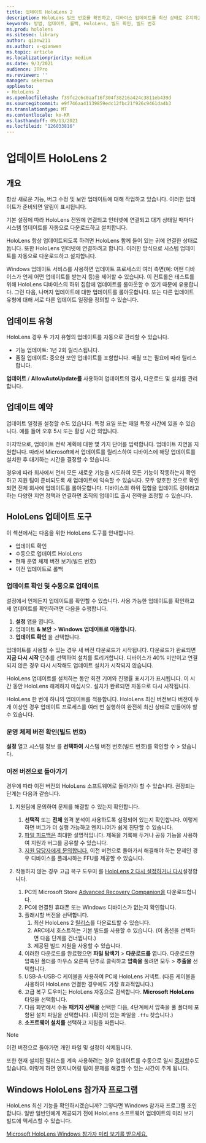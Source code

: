 ```yaml
---
title: 업데이트 HoloLens 2
description: HoloLens 빌드 번호를 확인하고, 디바이스 업데이트를 최신 상태로 유지하고, 참가자 프로그램에 가입하고, 업데이트를 롤백하는 방법을 알아봅니다.
keywords: 방법, 업데이트, 롤백, HoloLens, 빌드 확인, 빌드 번호
ms.prod: hololens
ms.sitesec: library
author: qianw211
ms.author: v-qianwen
ms.topic: article
ms.localizationpriority: medium
ms.date: 9/3/2021
audience: ITPro
ms.reviewer: ''
manager: sekerawa
appliesto:
- HoloLens 2
ms.openlocfilehash: f39fc2c6c0aaf16f304f38216a424c3811eb439d
ms.sourcegitcommit: e9f746aa41139859edc12fbc21f926c9461da4b3
ms.translationtype: MT
ms.contentlocale: ko-KR
ms.lasthandoff: 09/13/2021
ms.locfileid: "126033816"
---
```

# <a name="update-hololens-2"></a>업데이트 HoloLens 2

## <a name="overview"></a>개요

항상 새로운 기능, 버그 수정 및 보안 업데이트에 대해 작업하고 있습니다. 이러한 업데이트가 준비되면 알림이 표시됩니다.

기본 설정에 따라 HoloLens 전원에 연결되고 인터넷에 연결되고 대기 상태일 때마다 시스템 업데이트를 자동으로 다운로드하고 설치합니다.

HoloLens 항상 업데이트되도록 하려면 HoloLens 함께 들어 있는 귀에 연결한 상태로 둡니다. 또한 HoloLens 인터넷에 연결하려고 합니다. 이러한 방식으로 시스템 업데이트를 자동으로 다운로드하고 설치합니다. 

Windows 업데이트 서비스를 사용하면 업데이트 프로세스의 여러 측면(예: 어떤 디바이스가 언제 어떤 업데이트를 받는지 등)을 제어할 수 있습니다. 이 컨트롤은 테스트를 위해 HoloLens 디바이스의 하위 집합에 업데이트를 롤아웃할 수 있기 때문에 유용합니다. 그런 다음, 나머지 업데이트에 대한 업데이트를 롤아웃합니다. 또는 다른 업데이트 유형에 대해 서로 다른 업데이트 일정을 정의할 수 있습니다.

## <a name="types-of-updates"></a>업데이트 유형

HoloLens 경우 두 가지 유형의 업데이트를 자동으로 관리할 수 있습니다. 

- 기능 업데이트: 1년 2회 릴리스됩니다.
- 품질 업데이트: 중요한 보안 업데이트를 포함합니다. 매월 또는 필요에 따라 릴리스합니다.

**업데이트** / **AllowAutoUpdate를** 사용하여 업데이트의 검사, 다운로드 및 설치를 관리합니다. 

## <a name="scheduling-updates"></a>업데이트 예약

업데이트 일정을 설정할 수도 있습니다. 특정 요일 또는 매일 특정 시간에 있을 수 있습니다. 예를 들어 오후 5시 또는 활성 시간 외입니다.

마지막으로, 업데이트 전략 계획에 대한 몇 가지 단어를 입력합니다. 업데이트 지연을 지원합니다. 따라서 Microsoft에서 업데이트를 릴리스하여 디바이스에 해당 업데이트를 설치한 후 대기하는 시간을 결정할 수 있습니다.

경우에 따라 회사에서 먼저 모든 새로운 기능을 시도하여 모든 기능이 작동하는지 확인하고 지원 팀이 준비되도록 새 업데이트에 익숙할 수 있습니다. 모두 양호한 것으로 확인되면 전체 회사에 업데이트를 롤아웃합니다. 디바이스의 하위 집합을 업데이트 링이라고 하는 다양한 지연 정책과 연결하면 조직의 업데이트 출시 전략을 조정할 수 있습니다.

## <a name="hololens-update-tools"></a>HoloLens 업데이트 도구

이 섹션에서는 다음을 위한 HoloLens 도구를 안내합니다.

- 업데이트 확인
- 수동으로 업데이트 HoloLens
- 현재 운영 체제 버전 보기(빌드 번호)
- 이전 업데이트로 롤백

### <a name="check-for-updates-and-manually-update"></a>업데이트 확인 및 수동으로 업데이트

설정에서 언제든지 업데이트를 확인할 수 있습니다.  사용 가능한 업데이트를 확인하고 새 업데이트를 확인하려면 다음을 수행합니다.

1. **설정** 앱을 엽니다.
1. 업데이트 **& 보안**  >  **Windows 업데이트로 이동합니다.**
1. **업데이트 확인** 을 선택합니다.

업데이트를 사용할 수 있는 경우 새 버전 다운로드가 시작됩니다. 다운로드가 완료되면 **지금 다시 시작** 단추를 선택하여 설치를 트리거합니다. 디바이스가 40% 미만이고 연결되지 않은 경우 다시 시작해도 업데이트 설치가 시작되지 않습니다.

HoloLens 업데이트를 설치하는 동안 회전 기어와 진행률 표시기가 표시됩니다. 이 시간 동안 HoloLens 해제하지 마십시오. 설치가 완료되면 자동으로 다시 시작됩니다.

HoloLens 한 번에 하나의 업데이트를 적용합니다.  HoloLens 최신 버전보다 버전이 두 개 이상인 경우 업데이트 프로세스를 여러 번 실행하여 완전히 최신 상태로 만들어야 할 수 있습니다.

### <a name="check-your-operating-system-version-build-number"></a>운영 체제 버전 확인(빌드 번호)

**설정** 열고 시스템 정보 를 **선택하여** 시스템 버전 번호(빌드 번호)를 확인할 수  >  있습니다.

### <a name="go-back-to-a-previous-version"></a>이전 버전으로 돌아가기

경우에 따라 이전 버전의 HoloLens 소프트웨어로 돌아가야 할 수 있습니다. 권장되는 단계는 다음과 같습니다.

1. 지원팀에 문의하여 문제를 해결할 수 있는지 확인합니다.
    1. **선택적** 또는 **전체** 원격 분석이 사용하도록 설정되어 있는지 확인합니다. 이렇게 하면 버그가 더 실행 가능하고 엔지니어가 쉽게 진단할 수 있습니다.
    1. [파일 피드백은](hololens-feedback.md) 최대한 설명적입니다. 제목을 기록해 두거나 공유 기능을 사용하여 지원과 버그를 공유할 수 있습니다.
    1. [지원 담당자에게 문의합니다.](https://aka.ms/hlsupport) 이전 버전으로 돌아가서 해결해야 하는 문제인 경우 디바이스를 플래시하는 FFU를 제공할 수 있습니다.

1. 작동하지 않는 경우 고급 복구 도우미 를 [HoloLens 2 다시 설정하거나 다시](hololens-recovery.md)설정합니다.
    1. PC의 Microsoft Store [Advanced Recovery Companion을](https://www.microsoft.com/p/advanced-recovery-companion/9p74z35sfrs8?activetab=pivot:overviewtab) 다운로드합니다.
    1. PC에 연결된 휴대폰 또는 Windows 디바이스가 없는지 확인합니다.
    1. 플래시할 버전을 선택합니다.
        1. 최신 HoloLens 2 [릴리스](https://aka.ms/hololens2download)를 다운로드할 수 있습니다.
        1. ARC에서 호스트하는 기본 빌드를 사용할 수 있습니다. (이 옵션을 선택하면 다음 단계를 건너뜁니다.)
        1. 제공된 빌드 지원을 사용할 수 있습니다.
    1. 이러한 다운로드를 완료했으면 **파일 탐색기**  >  **다운로드를** 엽니다. 다운로드한 압축된 폴더를 마우스 오른쪽 단추로 클릭하고 **압축을** 풀려면 모두  >  **추출을** 선택합니다.
    1. USB-A-USB-C 케이블을 사용하여 PC에 HoloLens 커넥트. (다른 케이블을 사용하여 HoloLens 연결한 경우에도 가장 효과적입니다.)
    1. 고급 복구 도우미는 HoloLens 자동으로 검색합니다. **Microsoft HoloLens** 타일을 선택합니다.
    1. 다음 화면에서 수동 **패키지 선택을** 선택한 다음, 4단계에서 압축을 풀 폴더에 포함된 설치 파일을 선택합니다. (확장이 있는 파일을 `.ffu` 찾습니다.)
    1. **소프트웨어 설치를** 선택하고 지침을 따릅니다.

> [!NOTE]
> 이전 버전으로 돌아가면 개인 파일 및 설정이 삭제됩니다.

또한 현재 설치된 릴리스를 계속 사용하려는 경우 업데이트를 수동으로 일시 [중지할](hololens-updates.md#pause-updates-via-device)수도 있습니다. 이렇게 하면 엔지니어링 팀이 문제를 해결할 수 있는 시간이 주게 됩니다.

## <a name="windows-insider-program-on-hololens"></a>Windows HoloLens 참가자 프로그램

HoloLens 최신 기능을 확인하시겠습니까?  그렇다면 Windows 참가자 프로그램 조인합니다. 일반 일반인에게 제공되기 전에 HoloLens 소프트웨어 업데이트의 미리 보기 빌드에 액세스할 수 있습니다.

[Microsoft HoloLens Windows 참가자 미리 보기를 받으세요.](hololens-insider.md)